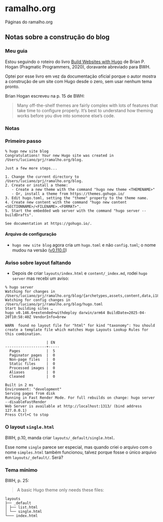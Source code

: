 # ramalho.org
Páginas do ramalho.org


## Notas sobre a construção do blog

### Meu guia

Estou seguindo o roteiro do livro
[Build Websites with Hugo](https://pragprog.com/titles/bhhugo/build-websites-with-hugo/)
de Brian P. Hogan (Pragmatic Programmers, 2020), doravante abreviado para BWH.

Optei por esse livro em vez da documentação oficial porque o autor mostra
a construção de um site com Hugo desde o zero, sem usar nenhum tema pronto.

Brian Hogan escreveu na p. 15 de BWH:

> Many off-the-shelf themes are fairly complex with lots of features
> that take time to configure properly.
> It’s best to understand how theming works before you dive into someone else’s code.


### Notas

### Primeiro passo

```
% hugo new site blog
Congratulations! Your new Hugo site was created in /Users/luciano/prj/ramalho.org/blog.

Just a few more steps...

1. Change the current directory to /Users/luciano/prj/ramalho.org/blog.
2. Create or install a theme:
   - Create a new theme with the command "hugo new theme <THEMENAME>"
   - Or, install a theme from https://themes.gohugo.io/
3. Edit hugo.toml, setting the "theme" property to the theme name.
4. Create new content with the command "hugo new content <SECTIONNAME>/<FILENAME>.<FORMAT>".
5. Start the embedded web server with the command "hugo server --buildDrafts".

See documentation at https://gohugo.io/.
```

#### Arquivo de configuração

* `hugo new site blog` agora cria um `hugo.toml` e não `config.toml`;
o nome mudou na versão 
([v0.110.0](https://github.com/gohugoio/hugo/releases/tag/v0.110.0))

### Aviso sobre layout faltando

* Depois de criar `layouts/index.html` e `content/_index.md`, rodei
`hugo server` mas recebi um aviso:

```
% hugo server
Watching for changes in /Users/luciano/prj/ramalho.org/blog/{archetypes,assets,content,data,i18n,layouts,static}
Watching for config changes in /Users/luciano/prj/ramalho.org/blog/hugo.toml
Start building sites … 
hugo v0.146.6+extended+withdeploy darwin/arm64 BuildDate=2025-04-20T10:58:40Z VendorInfo=brew

WARN  found no layout file for "html" for kind "taxonomy": You should create a template file which matches Hugo Layouts Lookup Rules for this combination.

                   | EN  
-------------------+-----
  Pages            |  5  
  Paginator pages  |  0  
  Non-page files   |  0  
  Static files     |  0  
  Processed images |  0  
  Aliases          |  0  
  Cleaned          |  0  

Built in 2 ms
Environment: "development"
Serving pages from disk
Running in Fast Render Mode. For full rebuilds on change: hugo server --disableFastRender
Web Server is available at http://localhost:1313/ (bind address 127.0.0.1) 
Press Ctrl+C to stop
```

### O layout `single.html` 

BWH, p.10, manda criar `layouts/_default/single.html`.

Esse nome `single` parece ser especial, mas quando criei
o arquivo com o nome `simples.html` também funcionou,
talvez porque fosse o único arquivo em `layouts/_default/`.
Será?

### Tema mínimo

BWH, p. 25:

> A basic Hugo theme only needs these files:
```
layouts
├── _default
│ ├── list.html
│ └── single.html
└─── index.html
```